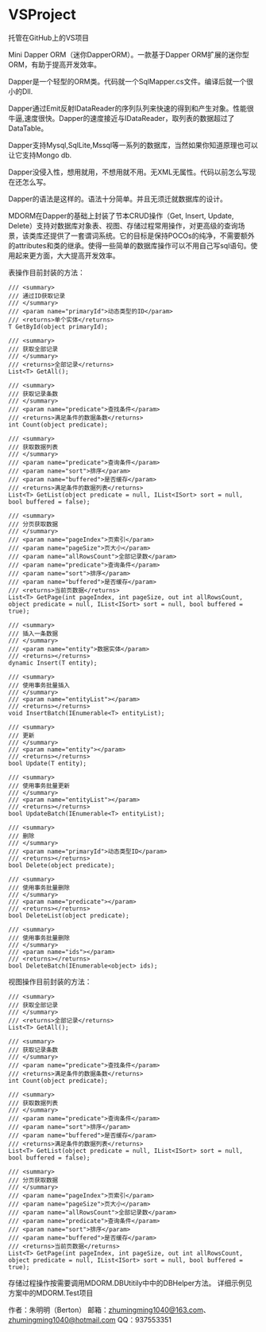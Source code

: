 # VSProject
托管在GitHub上的VS项目

Mini Dapper ORM（迷你DapperORM）。一款基于Dapper ORM扩展的迷你型ORM，有助于提高开发效率。

Dapper是一个轻型的ORM类。代码就一个SqlMapper.cs文件。编译后就一个很小的Dll.

Dapper通过Emit反射IDataReader的序列队列来快速的得到和产生对象。性能很牛逼,速度很快。Dapper的速度接近与IDataReader，取列表的数据超过了DataTable。

Dapper支持Mysql,SqlLite,Mssql等一系列的数据库，当然如果你知道原理也可以让它支持Mongo db.

Dapper没侵入性，想用就用，不想用就不用。无XML无属性。代码以前怎么写现在还怎么写。

Dapper的语法是这样的。语法十分简单。并且无须迁就数据库的设计。

MDORM在Dapper的基础上封装了节本CRUD操作（Get, Insert, Update, Delete）支持对数据库对象表、视图、存储过程常用操作，对更高级的查询场景，该类库还提供了一套谓词系统。它的目标是保持POCOs的纯净，不需要额外的attributes和类的继承。使得一些简单的数据库操作可以不用自己写sql语句。使用起来更方面，大大提高开发效率。

表操作目前封装的方法：

    /// <summary>
    /// 通过ID获取记录
    /// </summary>
    /// <param name="primaryId">动态类型的ID</param>
    /// <returns>单个实体</returns>
    T GetById(object primaryId);

    /// <summary>
    /// 获取全部记录
    /// </summary>
    /// <returns>全部记录</returns>
    List<T> GetAll();

    /// <summary>
    /// 获取记录条数
    /// </summary>
    /// <param name="predicate">查找条件</param>
    /// <returns>满足条件的数据条数</returns>
    int Count(object predicate);

    /// <summary>
    /// 获取数据列表
    /// </summary>
    /// <param name="predicate">查询条件</param>
    /// <param name="sort">排序</param>
    /// <param name="buffered">是否缓存</param>
    /// <returns>满足条件的数据列表</returns>
    List<T> GetList(object predicate = null, IList<ISort> sort = null, bool buffered = false);

    /// <summary>
    /// 分页获取数据
    /// </summary>
    /// <param name="pageIndex">页索引</param>
    /// <param name="pageSize">页大小</param>
    /// <param name="allRowsCount">全部记录数</param>
    /// <param name="predicate">查询条件</param>
    /// <param name="sort">排序</param>
    /// <param name="buffered">是否缓存</param>
    /// <returns>当前页数据</returns>
    List<T> GetPage(int pageIndex, int pageSize, out int allRowsCount, object predicate = null, IList<ISort> sort = null, bool buffered = true);

    /// <summary>
    /// 插入一条数据
    /// </summary>
    /// <param name="entity">数据实体</param>
    /// <returns></returns>
    dynamic Insert(T entity);

    /// <summary>
    /// 使用事务批量插入
    /// </summary>
    /// <param name="entityList"></param>
    /// <returns></returns>
    void InsertBatch(IEnumerable<T> entityList);

    /// <summary>
    /// 更新
    /// </summary>
    /// <param name="entity"></param>
    /// <returns></returns>
    bool Update(T entity);

    /// <summary>
    /// 使用事务批量更新
    /// </summary>
    /// <param name="entityList"></param>
    /// <returns></returns>
    bool UpdateBatch(IEnumerable<T> entityList);

    /// <summary>
    /// 删除
    /// </summary>
    /// <param name="primaryId">动态类型ID</param>
    /// <returns></returns>
    bool Delete(object predicate);

    /// <summary>
    /// 使用事务批量删除
    /// </summary>
    /// <param name="predicate"></param>
    /// <returns></returns>
    bool DeleteList(object predicate);

    /// <summary>
    /// 使用事务批量删除
    /// </summary>
    /// <param name="ids"></param>
    /// <returns></returns>
    bool DeleteBatch(IEnumerable<object> ids);
    
视图操作目前封装的方法：

    /// <summary>
    /// 获取全部记录
    /// </summary>
    /// <returns>全部记录</returns>
    List<T> GetAll();

    /// <summary>
    /// 获取记录条数
    /// </summary>
    /// <param name="predicate">查找条件</param>
    /// <returns>满足条件的数据条数</returns>
    int Count(object predicate);

    /// <summary>
    /// 获取数据列表
    /// </summary>
    /// <param name="predicate">查询条件</param>
    /// <param name="sort">排序</param>
    /// <param name="buffered">是否缓存</param>
    /// <returns>满足条件的数据列表</returns>
    List<T> GetList(object predicate = null, IList<ISort> sort = null, bool buffered = false);

    /// <summary>
    /// 分页获取数据
    /// </summary>
    /// <param name="pageIndex">页索引</param>
    /// <param name="pageSize">页大小</param>
    /// <param name="allRowsCount">全部记录数</param>
    /// <param name="predicate">查询条件</param>
    /// <param name="sort">排序</param>
    /// <param name="buffered">是否缓存</param>
    /// <returns>当前页数据</returns>
    List<T> GetPage(int pageIndex, int pageSize, out int allRowsCount, object predicate = null, IList<ISort> sort = null, bool buffered = true);
    
存储过程操作按需要调用MDORM.DBUtitily中中的DBHelper方法。
详细示例见方案中的MDORM.Test项目

作者：朱明明（Berton）
邮箱：zhumingming1040@163.com、zhumingming1040@hotmail.com
QQ：937553351
